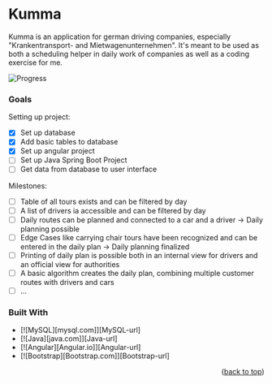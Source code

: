 # Kumma
Kumma is an application for german driving companies, especially "Krankentransport- and Mietwagenunternehmen". It's meant to be used as both a scheduling helper in daily work of companies as well as a coding exercise for me.

![Progress](https://progress-bar.dev/2/?title=progress)

### Goals

Setting up project:
* [x] Set up database
* [x] Add basic tables to database
* [x] Set up angular project
* [ ] Set up Java Spring Boot Project
* [ ] Get data from database to user interface

Milestones:
* [ ] Table of all tours exists and can be filtered by day
* [ ] A list of drivers ia accessible and can be filtered by day
* [ ] Daily routes can be planned and connected to a car and a driver -> Daily planning possible
* [ ] Edge Cases like carrying chair tours have been recognized and can be entered in the daily plan -> Daily planning finalized
* [ ] Printing of daily plan is possible both in an internal view for drivers and an official view for authorities
* [ ] A basic algorithm creates the daily plan, combining multiple customer routes with drivers and cars
* [ ] ...

### Built With

* [![MySQL][mysql.com]][MySQL-url]
* [![Java][java.com]][Java-url]
* [![Angular][Angular.io]][Angular-url]
* [![Bootstrap][Bootstrap.com]][Bootstrap-url]

<p align="right">(<a href="#readme-top">back to top</a>)</p>
